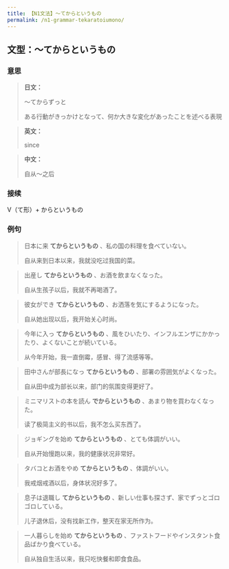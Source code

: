 ```yaml
---
title: 【N1文法】〜てからというもの
permalink: /n1-grammar-tekaratoiumono/
---
```


## 文型：〜てからというもの

### 意思

> **日文：**
> 
> 〜てからずっと
> 
> ある行動がきっかけとなって、何か大きな変化があったことを述べる表現


> **英文：**
> 
> since

> **中文：**
> 
> 自从〜之后


### 接续

V（て形）+ からというもの

### 例句

> 日本に来 **てからというもの** 、私の国の料理を食べていない。
>
> 自从来到日本以来，我就没吃过我国的菜。

> 出産し **てからというもの** 、お酒を飲まなくなった。
>
> 自从生孩子以后，我就不再喝酒了。

> 彼女ができ **てからというもの** 、お洒落を気にするようになった。
>
> 自从她出现以后，我开始关心时尚。

> 今年に入っ **てからというもの** 、風をひいたり、インフルエンザにかかったり、よくないことが続いている。
>
> 从今年开始，我一直倒霉，感冒、得了流感等等。

> 田中さんが部長になっ **てからというもの** 、部署の雰囲気がよくなった。
>
> 自从田中成为部长以来，部门的氛围变得更好了。

> ミニマリストの本を読ん **でからというもの** 、あまり物を買わなくなった。
>
> 读了极简主义的书以后，我不怎么买东西了。

> ジョギングを始め **てからというもの** 、とても体調がいい。
>
> 自从开始慢跑以来，我的健康状况非常好。

> タバコとお酒をやめ **てからというもの** 、体調がいい。
>
> 我戒烟戒酒以后，身体状况好多了。

> 息子は退職し **てからというもの** 、新しい仕事も探さず、家でずっとゴロゴロしている。
>
> 儿子退休后，没有找新工作，整天在家无所作为。

> 一人暮らしを始め **てからというもの** 、ファストフードやインスタント食品ばかり食べている。
>
> 自从独自生活以来，我只吃快餐和即食食品。
